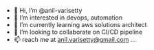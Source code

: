 - 👋 Hi, I’m @anil-varisetty
- 👀 I’m interested in devops, automation
- 🌱 I’m currently learning aws solutions architect
- 💞️ I’m looking to collaborate on CI/CD pipeline
- 📫 reach me at anil.varisetty@gmail.com ...

<!---
anil-varisetty/anil-varisetty is a ✨ special ✨ repository because its `README.md` (this file) appears on your GitHub profile.
You can click the Preview link to take a look at your changes.
--->
